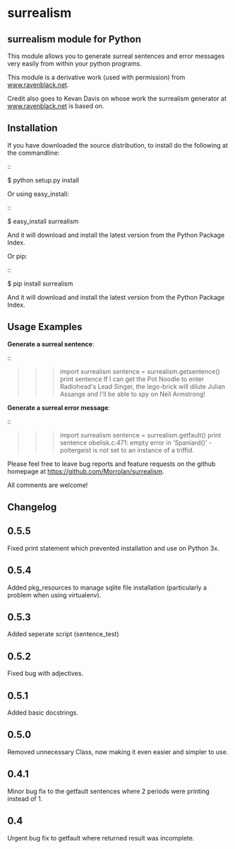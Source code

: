 surrealism
==========

surrealism module for Python
----------------------------


This module allows you to generate surreal sentences and error messages very easily from within your python programs.  


This module is a derivative work (used with permission) from www.ravenblack.net.  


Credit also goes to Kevan Davis on whose work the surrealism generator at www.ravenblack.net is based on.


Installation
------------

If you have downloaded the source distribution, to install do the following at the commandline: 

::
   
   $ python setup.py install


Or using easy_install:

::

   $ easy_install surrealism


And it will download and install the latest version from the Python Package Index.


Or pip:

::

   $ pip install surrealism


And it will download and install the latest version from the Python Package Index.




Usage Examples
--------------

**Generate a surreal sentence**:

::

   >>> import surrealism
   >>> sentence = surrealism.getsentence()
   >>> print sentence
   >>> If I can get the Pot Noodle to enter Radiohead's Lead Singer, the lego-brick will dilute Julian Assange and I'll be able to spy on Neil Armstrong!

   
**Generate a surreal error message**:

::

   >>> import surrealism
   >>> sentence = surrealism.getfault()
   >>> print sentence
   >>> obelisk.c:471: empty error in 'Spaniard()' - poltergeist is not set to an instance of a triffid.


Please feel free to leave bug reports and feature requests on the github homepage at https://github.com/Morrolan/surrealism.

All comments are welcome!


Changelog
---------

0.5.5
-----
Fixed print statement which prevented installation and use on Python 3x.


0.5.4
-----
Added pkg_resources to manage sqlite file installation (particularly a problem when using virtualenv).


0.5.3
-----
Added seperate script (sentence_test) 


0.5.2
-----
Fixed bug with adjectives.


0.5.1
-----
Added basic docstrings.

0.5.0
-----

Removed unnecessary Class, now making it even easier and simpler to use.


0.4.1
-----

Minor bug fix to the getfault sentences where 2 periods were printing instead of 1.


0.4
---

Urgent bug fix to getfault where returned result was incomplete.
